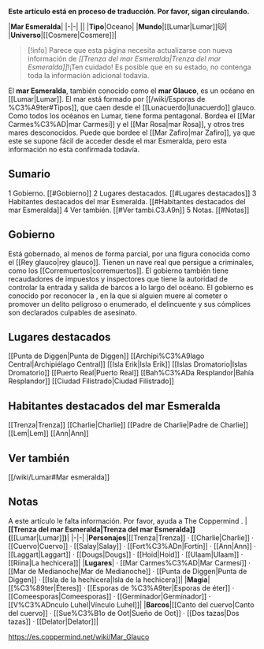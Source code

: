 **Este artículo está en proceso de traducción. Por favor, sigan circulando.**


|**Mar Esmeralda**|
|-|-|
||
|**Tipo**|Oceano|
|**Mundo**|[[Lumar\|Lumar]]🐱︎|
|**Universo**|[[Cosmere\|Cosmere]]|

> [!info] Parece que esta página necesita actualizarse con nueva información de *[[Trenza del mar Esmeralda\|Trenza del mar Esmeralda]]*!¡Ten cuidado! Es posible que en su estado, no contenga toda la información adicional todavía.

El **mar Esmeralda**, también conocido como el **mar Glauco**, es un océano en [[Lumar\|Lumar]]. El mar está formado por [[/wiki/Esporas de %C3%A9ter#Tipos]], que caen desde el [[Lunacuerdo\|lunacuerdo]] glauco. Como todos los océanos en Lumar, tiene forma pentagonal.
Bordea el [[Mar Carmes%C3%AD\|mar Carmesí]] y el [[Mar Rosa\|mar Rosa]], y otros tres mares desconocidos. Puede que bordee el [[Mar Zafiro\|mar Zafiro]], ya que este se supone fácil de acceder desde el mar Esmeralda, pero esta información no esta confirmada todavía.

## Sumario

1 Gobierno. [[#Gobierno]] 
2 Lugares destacados. [[#Lugares destacados]] 
3 Habitantes destacados del mar Esmeralda. [[#Habitantes destacados del mar Esmeralda]] 
4 Ver también. [[#Ver tambi.C3.A9n]] 
5 Notas. [[#Notas]] 


## Gobierno
Está gobernado, al menos de forma parcial, por una figura conocida como el [[Rey glauco\|rey glauco]].
Tienen un nave real que persigue a criminales, como los [[Corremuertos\|corremuertos]]. El gobierno también tiene recaudadores de impuestos y inspectores que tiene la autoridad de controlar la entrada y salida de barcos a lo largo del océano.
El gobierno es conocido por reconocer la , en la que si alguien muere al cometer o promover un delito peligroso o enumerado, el delincuente y sus cómplices son declarados culpables de asesinato.

## Lugares destacados

[[Punta de Diggen\|Punta de Diggen]]
[[Archipi%C3%A9lago Central\|Archipiélago Central]]
[[Isla Erik\|Isla Erik]]
[[Islas Dromatorio\|Islas Dromatorio]]
[[Puerto Real\|Puerto Real]]
[[Bah%C3%ADa Resplandor\|Bahía Resplandor]]
[[Ciudad Filistrado\|Ciudad Filistrado]]

## Habitantes destacados del mar Esmeralda

[[Trenza\|Trenza]]
[[Charlie\|Charlie]]
[[Padre de Charlie\|Padre de Charlie]]
[[Lem\|Lem]]
[[Ann\|Ann]]

## Ver también
[[/wiki/Lumar#Mar esmeralda]]
## Notas

A este artículo le falta información. Por favor, ayuda a The Coppermind .
|**[[Trenza del mar Esmeralda\|Trenza del mar Esmeralda]] (**[[Lumar\|Lumar]]**)**|
|-|-|
|**Personajes**|[[Trenza\|Trenza]] · [[Charlie\|Charlie]] · [[Cuervo\|Cuervo]] · [[Salay\|Salay]] · [[Fort%C3%ADn\|Fortín]] · [[Ann\|Ann]] · [[Laggart\|Laggart]] · [[Dougs\|Dougs]] · [[Hoid\|Hoid]] · [[Ulaam\|Ulaam]] · [[Riina\|La hechicera]]|
|**Lugares**| · [[Mar Carmes%C3%AD\|Mar Carmesí]] · [[Mar de Medianoche\|Mar de Medianoche]] · [[Punta de Diggen\|Punta de Diggen]] · [[Isla de la hechicera\|Isla de la hechicera]]|
|**Magia**|[[%C3%89ter\|Éteres]] · [[Esporas de %C3%A9ter\|Esporas de éter]] · [[Comeesporas\|Comeesporas]] · [[Germinador\|Germinador]] · [[V%C3%ADnculo Luhel\|Vínculo Luhel]]|
|**Barcos**|[[Canto del cuervo\|Canto del cuervo]] · [[Sue%C3%B1o de Oot\|Sueño de Oot]] · [[Dos tazas\|Dos tazas]] · [[Delator\|Delator]]|



https://es.coppermind.net/wiki/Mar_Glauco